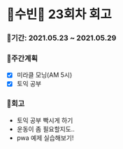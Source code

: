 # 🌼수빈🌼 23회차 회고

### 🥕기간: 2021.05.23 ~ 2021.05.29

### 🍆주간계획

- [x] 미라클 모닝(AM 5시) 
- [x] 토익 공부  

### 🥦회고

- 토익 공부 빡시게 하기
- 운동이 좀 필요할지도..
- pwa 예제 실습해보기!

